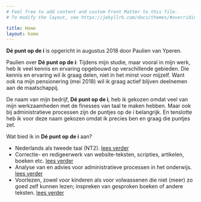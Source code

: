 ```yaml
---
# Feel free to add content and custom Front Matter to this file.
# To modify the layout, see https://jekyllrb.com/docs/themes/#overriding-theme-defaults

title: Home
layout: home
---
```


__Dé punt op de i__ is opgericht in augustus 2018 door Paulien van Yperen. 

Paulien over __Dé punt op de i__:
Tijdens mijn studie, maar vooral in mijn werk, heb ik veel kennis en ervaring opgebouwd op verschillende gebieden. Die kennis en ervaring wil ik graag delen, niet in het minst voor mijzelf. Want ook na mijn pensionering (mei 2018) wil ik graag actief blijven deelnemen aan de maatschappij.  

De naam van mijn bedrijf, __Dé punt op de i__, heb ik gekozen omdat veel van mijn werkzaamheden met de finesses van taal te maken hebben. Maar ook bij administratieve processen zijn de puntjes op de i belangrijk. En tenslotte heb ik voor deze naam gekozen omdat ik precies ben en graag die puntjes zet.

Wat bied ik in __Dé punt op de i__ aan?
* Nederlands als tweede taal (NT2). [lees verder](nt2/index.md)
* Correctie- en redigeerwerk van website-teksten, scripties, artikelen, boeken etc.  [lees verder](correctie-en-redigeerwerk/index.md)
* Analyse van en advies voor administratieve processen in het onderwijs. [lees verder](administratieve-processen/index.md)
* Voorlezen, zowel voor kinderen als voor volwassenen die niet (meer) zo goed zelf kunnen lezen; inspreken van gesproken boeken of andere teksten. [lees verder](voorlezen/index.md)
